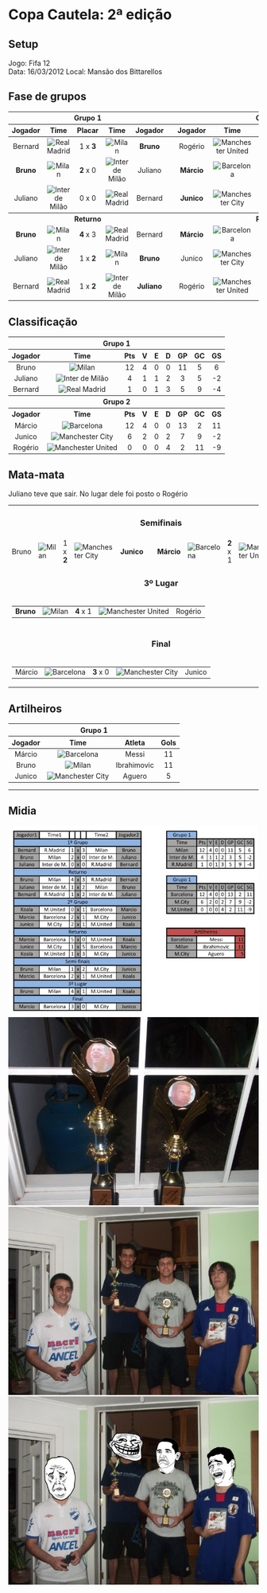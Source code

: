 # Copa Cautela: 2ª edição

## Setup

Jogo: Fifa 12  
Data: 16/03/2012 
Local: Mansão dos Bittarellos  

## Fase de grupos

<table>
<thead>
  <tr>
    <th colspan="5" align="center">Grupo 1</th>
    <th></th>
    <th colspan="5" align="center">Grupo 2</th>
  </tr>
  <tr>
    <th>Jogador</th>
    <th>Time</th>
    <th>Placar</th>
    <th>Time</th>
    <th>Jogador</th>
    <th></th>
    <th>Jogador</th>
    <th>Time</th>
    <th>Placar</th>
    <th>Time</th>
    <th>Jogador</th>
  </tr>
  </thead>
<tbody align="center">
  <tr>
    <td>Bernard</td>
    <td><img alt="Real Madrid" src="https://s.glbimg.com/es/sde/f/equipes/2018/03/12/real-madrid.svg" width="30" height="30"></td>
    <td>1 x <b>3</b></td>
    <td><img alt="Milan" src="https://s.glbimg.com/es/sde/f/equipes/2018/03/11/milan.svg" width="30" height="30"></td>
    <td><b>Bruno</b></td>
    <td></td>
    <!-- Group 2 -->
    <td>Rogério</td>
    <td><img alt="Manchester United" src="https://s.glbimg.com/es/sde/f/equipes/2018/03/11/manchester-united.svg" width="30" height="30"></td>
    <td>0 x <b>1</b></td>
    <td><img alt="Barcelona" src="https://s.glbimg.com/es/sde/f/equipes/2018/03/11/barcelona.svg" width="30" height="30"></td>
    <td><b>Márcio</b></td>
  </tr>
  <tr>
    <td><b>Bruno</b></td>
    <td><img alt="Milan" src="https://s.glbimg.com/es/sde/f/equipes/2018/03/11/milan.svg" width="30" height="30"></td>
    <td><b>2</b> x 0</td>
    <td><img alt="Inter de Milão" src="https://s.glbimg.com/es/sde/f/organizacoes/2021/03/31/Inter_de_Mil%C3%A3o_2021.svg" width="30" height="30"></td>
    <td>Juliano</td>
    <td></td>
    <!-- Group 2 -->
    <td><b>Márcio</b></td>
    <td><img alt="Barcelona" src="https://s.glbimg.com/es/sde/f/equipes/2018/03/11/barcelona.svg" width="30" height="30"></td>
    <td><b>2</b> x 1</td>
    <td><img alt="Manchester City" src="https://s.glbimg.com/es/sde/f/organizacoes/2018/03/11/manchester-city.svg" width="30" height="30"></td>
    <td>Junico</td>
  </tr>
  <tr>
    <td>Juliano</td>
    <td><img alt="Inter de Milão" src="https://s.glbimg.com/es/sde/f/organizacoes/2021/03/31/Inter_de_Mil%C3%A3o_2021.svg" width="30" height="30"></td>
    <td>0 x 0</td>
    <td><img alt="Real Madrid" src="https://s.glbimg.com/es/sde/f/equipes/2018/03/12/real-madrid.svg" width="30" height="30"></td>
    <td>Bernard</td>
    <td></td>
    <!-- Group 2 -->
    <td><b>Junico</b></td>
    <td><img alt="Manchester City" src="https://s.glbimg.com/es/sde/f/organizacoes/2018/03/11/manchester-city.svg" width="30" height="30"></td>
    <td><b>2</b> x 1</td>
    <td><img alt="Manchester United" src="https://s.glbimg.com/es/sde/f/equipes/2018/03/11/manchester-united.svg" width="30" height="30"></td>
    <td>Rogério</td>
  </tr>
  <tr>
    <th colspan="5" align="center">Returno</th>
    <th></th>
    <th colspan="5" align="center">Returno</th>
  </tr>

  <tr>
    <td><b>Bruno</b></td>
    <td><img alt="Milan" src="https://s.glbimg.com/es/sde/f/equipes/2018/03/11/milan.svg" width="30" height="30"></td>
    <td><b>4</b> x 3</td>
    <td><img alt="Real Madrid" src="https://s.glbimg.com/es/sde/f/equipes/2018/03/12/real-madrid.svg" width="30" height="30"></td>
    <td>Bernard</td>
    <td></td>
    <!-- Group 2 -->
    <td><b>Márcio</b></td>
    <td><img alt="Barcelona" src="https://s.glbimg.com/es/sde/f/equipes/2018/03/11/barcelona.svg" width="30" height="30"></td>
    <td><b>5</b> x 0</td>
    <td><img alt="Manchester United" src="https://s.glbimg.com/es/sde/f/equipes/2018/03/11/manchester-united.svg" width="30" height="30"></td>
    <td>Rogério</td>
  </tr>
  <tr>
    <td>Juliano</td>
    <td><img alt="Inter de Milão" src="https://s.glbimg.com/es/sde/f/organizacoes/2021/03/31/Inter_de_Mil%C3%A3o_2021.svg" width="30" height="30"></td>
    <td>1 x <b>2</b></td>
    <td><img alt="Milan" src="https://s.glbimg.com/es/sde/f/equipes/2018/03/11/milan.svg" width="30" height="30"></td>
    <td><b>Bruno</b></td>
    <td></td>
    <!-- Group 2 -->
    <td>Junico</td>
    <td><img alt="Manchester City" src="https://s.glbimg.com/es/sde/f/organizacoes/2018/03/11/manchester-city.svg" width="30" height="30"></td>
    <td>1 x <b>5</b></td>
    <td><img alt="Barcelona" src="https://s.glbimg.com/es/sde/f/equipes/2018/03/11/barcelona.svg" width="30" height="30"></td>
    <td><b>Márcio</b></td>
  </tr>
  <tr>
    <td>Bernard</td>
    <td><img alt="Real Madrid" src="https://s.glbimg.com/es/sde/f/equipes/2018/03/12/real-madrid.svg" width="30" height="30"></td>
    <td>1 x <b>2</b></td>
    <td><img alt="Inter de Milão" src="https://s.glbimg.com/es/sde/f/organizacoes/2021/03/31/Inter_de_Mil%C3%A3o_2021.svg" width="30" height="30"></td>
    <td><b>Juliano</b></td>
    <td></td>
    <!-- Group 2 -->
    <td>Rogério</td>
    <td><img alt="Manchester United" src="https://s.glbimg.com/es/sde/f/equipes/2018/03/11/manchester-united.svg" width="30" height="30"></td>
    <td>1 x <b>3</b></td>
    <td><img alt="Manchester City" src="https://s.glbimg.com/es/sde/f/organizacoes/2018/03/11/manchester-city.svg" width="30" height="30"></td>
    <td><b>Junico</b></td>
  </tr>

</tbody>
</table>

## Classificação

<table>
<thead>
  <tr>
    <th colspan="9" align="center">Grupo 1</th>
  </tr>
  <tr>
    <th>Jogador</th>
    <th>Time</th>
    <th>Pts</th>
    <th>V</th>
    <th>E</th>
    <th>D</th>
    <th>GP</th>
    <th>GC</th>
    <th>GS</th>
  </tr>
</thead>
<tbody align="center">
  <tr>
    <td>Bruno</td>
    <td><img alt="Milan" src="https://s.glbimg.com/es/sde/f/equipes/2018/03/11/milan.svg" width="30" height="30"></td>
    <td>12</td>
    <td>4</td>
    <td>0</td>
    <td>0</td>
    <td>11</td>
    <td>5</td>
    <td>6</td>
  </tr>
  <tr>
    <td>Juliano</td>
    <td><img alt="Inter de Milão" src="https://s.glbimg.com/es/sde/f/organizacoes/2021/03/31/Inter_de_Mil%C3%A3o_2021.svg" width="30" height="30"></td>
    <td>4</td>
    <td>1</td>
    <td>1</td>
    <td>2</td>
    <td>3</td>
    <td>5</td>
    <td>-2</td>
  </tr>
  <tr>
    <td>Bernard</td>
    <td><img alt="Real Madrid" src="https://s.glbimg.com/es/sde/f/equipes/2018/03/12/real-madrid.svg" width="30" height="30"></td>
    <td>1</td>
    <td>0</td>
    <td>1</td>
    <td>3</td>
    <td>5</td>
    <td>9</td>
    <td>-4</td>
  </tr>
  <tr>
    <th colspan="9" align="center">Grupo 2</th>
  </tr>
  <tr>
    <th>Jogador</th>
    <th>Time</th>
    <th>Pts</th>
    <th>V</th>
    <th>E</th>
    <th>D</th>
    <th>GP</th>
    <th>GC</th>
    <th>GS</th>
  </tr>
  <tr>
    <td>Márcio</td>
    <td><img alt="Barcelona" src="https://s.glbimg.com/es/sde/f/equipes/2018/03/11/barcelona.svg" width="30" height="30"></td>
    <td>12</td>
    <td>4</td>
    <td>0</td>
    <td>0</td>
    <td>13</td>
    <td>2</td>
    <td>11</td>
  </tr>
  <tr>
    <td>Junico</td>
    <td><img alt="Manchester City" src="https://s.glbimg.com/es/sde/f/organizacoes/2018/03/11/manchester-city.svg" width="30" height="30"></td>
    <td>6</td>
    <td>2</td>
    <td>0</td>
    <td>2</td>
    <td>7</td>
    <td>9</td>
    <td>-2</td>
  </tr>
  <tr>
    <td>Rogério</td>
    <td><img alt="Manchester United" src="https://s.glbimg.com/es/sde/f/equipes/2018/03/11/manchester-united.svg" width="30" height="30"></td>
    <td>0</td>
    <td>0</td>
    <td>0</td>
    <td>4</td>
    <td>2</td>
    <td>11</td>
    <td>-9</td>
  </tr>
</tbody>
</table>


## Mata-mata

Juliano teve que sair. No lugar dele foi posto o Rogério

<table>
<tbody>
  <tr>
    <td colspan="11" align="center"><h3>Semifinais</h3></td>
  </tr>
  <tr>
    <td>Bruno</td>
    <td><img alt="Milan" src="https://s.glbimg.com/es/sde/f/equipes/2018/03/11/milan.svg" width="30" height="30"></td>
    <td>1 x <b>2</b></td>
    <td><img alt="Manchester City" src="https://s.glbimg.com/es/sde/f/organizacoes/2018/03/11/manchester-city.svg" width="30" height="30"></td>
    <td><b>Junico</b></td>
    <td />
    <!-- Group 2 -->
    <td><b>Márcio</b></td>
    <td><img alt="Barcelona" src="https://s.glbimg.com/es/sde/f/equipes/2018/03/11/barcelona.svg" width="30" height="30"></td>
    <td><b>2</b> x 1</td>
    <td><img alt="Manchester United" src="https://s.glbimg.com/es/sde/f/equipes/2018/03/11/manchester-united.svg" width="30" height="30"></td>
    <td>Rogério</td>
  </tr>
  <tr>
    <td colspan="11" align="center"><h3>3º Lugar</h3></td>
  </tr>
  <tr colspan="11" align="center">
    <td colspan="11" align="center">
      <table align="center">
      <tbody>
        <tr>
          <td><b>Bruno</b></td>
          <td><img alt="Milan" src="https://s.glbimg.com/es/sde/f/equipes/2018/03/11/milan.svg" width="30" height="30"></td>
          <td><b>4</b> x 1</td>
          <td><img alt="Manchester United" src="https://s.glbimg.com/es/sde/f/equipes/2018/03/11/manchester-united.svg" width="30" height="30"></td>
    <td>Rogério</td>
        </tr>
      </tbody>
      </table>
    </td>
  </tr>
  <tr>
    <td colspan="11" align="center"><h3>Final</h3></td>
  </tr>
  <tr colspan="11" align="center">
    <td colspan="11" align="center">
      <table align="center">
      <tbody>
        <tr>
          <td>Márcio</td>
          <td><img alt="Barcelona" src="https://s.glbimg.com/es/sde/f/equipes/2018/03/11/barcelona.svg" width="30" height="30"></td>
          <td><b>3</b> x 0</td>
          <td><img alt="Manchester City" src="https://s.glbimg.com/es/sde/f/organizacoes/2018/03/11/manchester-city.svg" width="30" height="30"></td>
          <td>Junico</b></td>
        </tr>
      </tbody>
      </table>
    </td>
  </tr>
</tbody>
</table>

## Artilheiros

<table>
<thead>
  <tr>
    <th colspan="9" align="center">Grupo 1</th>
  </tr>
  <tr>
    <th>Jogador</th>
    <th>Time</th>
    <th>Atleta</th>
    <th>Gols</th>
  </tr>
</thead>
<tbody align="center">
  <tr>
    <td>Márcio</td>
    <td><img alt="Barcelona" src="https://s.glbimg.com/es/sde/f/equipes/2018/03/11/barcelona.svg" width="30" height="30"></td>
    <td>Messi</td>
    <td>11</td>
  </tr>
  <tr>
    <td>Bruno</td>
    <td><img alt="Milan" src="https://s.glbimg.com/es/sde/f/equipes/2018/03/11/milan.svg" width="30" height="30"></td>
    <td>Ibrahimovic</td>
    <td>11</td>
  </tr>
  <tr>
    <td>Junico</td>
    <td><img alt="Manchester City" src="https://s.glbimg.com/es/sde/f/organizacoes/2018/03/11/manchester-city.svg" width="30" height="30"></td>
    <td>Aguero</td>
    <td>5</td>
  </tr>
</tbody>
</table>

---------------------------------------------


## Midia

![alt text](src/edition1/edition1-results.jpg "Resultados")
![alt text](src/edition1/edition1-trophs.jpg "Trofeis")
![alt text](src/edition1/edition1-podium.jpg "Pódio")
![alt text](src/edition1/edition1-meme.jpg "Meme")
